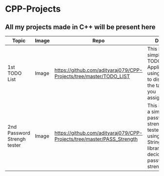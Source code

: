 # CPP-Projects
## All my projects made in C++ will be present here

Topic  |  Image | Repo | Disc
-------|--------|------|-----
1st  TODO List | Image | https://github.com/adityaraj079/CPP-Projects/tree/master/TODO_LIST  | This is a simple TODO list Application using C++ to display the tasks you assigned
2nd  Password Strengh tester | Image | https://github.com/adityaraj079/CPP-Projects/tree/master/PASS_Strength | This is also a simple password strength tester using C++ String libraries to decide the passwords strength

